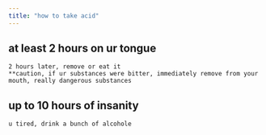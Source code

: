 ```yaml
---
title: "how to take acid"
---
```


## at least 2 hours on ur tongue
    2 hours later, remove or eat it
    **caution, if ur substances were bitter, immediately remove from your mouth, really dangerous substances

## up to 10 hours of insanity
    u tired, drink a bunch of alcohole